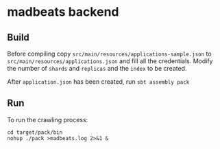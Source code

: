# madbeats backend

## Build

Before compiling copy `src/main/resources/applications-sample.json` to `src/main/resources/applications.json` and fill all
the credentials. Modify the number of `shards` and `replicas` and the `index` to be created.

After `application.json` has been created, run `sbt assembly pack`

## Run

To run the crawling process:

```
cd target/pack/bin
nohup ./pack >madbeats.log 2>&1 &
```
